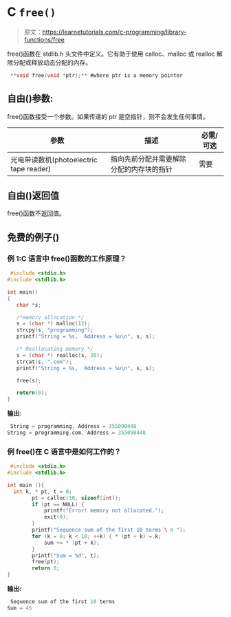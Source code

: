 # C `free()`

> 原文：<https://learnetutorials.com/c-programming/library-functions/free>

free()函数在 stdlib.h 头文件中定义。它有助于使用 calloc、malloc 或 realloc 解除分配或释放动态分配的内存。

```c
 **void free(void *ptr);** #where ptr is a memory pointer 

```

## 自由()参数:

free()函数接受一个参数。如果传递的 ptr 是空指针，则不会发生任何事情。

| 参数 | 描述 | 必需/可选 |
| --- | --- | --- |
| 光电带读数机(photoelectric tape reader) | 指向先前分配并需要解除分配的内存块的指针 | 需要 |

## 自由()返回值

free()函数不返回值。

## 免费的例子()

### 例 1:C 语言中 free()函数的工作原理？

```c
 #include <stdio.h>
#include <stdlib.h>

int main()
{
   char *s;

   /*memory allocation */
   s = (char *) malloc(12);
   strcpy(s, "programming");
   printf("String = %s,  Address = %u\n", s, s);

   /* Reallocating memory */
   s = (char *) realloc(s, 20);
   strcat(s, ".com");
   printf("String = %s,  Address = %u\n", s, s);

   free(s);

   return(0);
} 

```

**输出:**

```c
 String = programming, Address = 355090448
String = programming.com, Address = 355090448 
```

### 例 free()在 C 语言中是如何工作的？

```c
 #include <stdio.h>
#include <stdlib.h>

int main (){
  int k, * pt, t = 0;
        pt = calloc(10, sizeof(int));
        if (pt == NULL) {
            printf("Error! memory not allocated.");
            exit(0);
        }
        printf("Sequence sum of the first 10 terms \ n ");
        for (k = 0; k < 10; ++k) { * (pt + k) = k;
            sum += * (pt + k);
        }
        printf("Sum = %d", t);
        free(pt);
        return 0;
} 

```

**输出:**

```c
 Sequence sum of the first 10 terms
Sum = 45 
```
